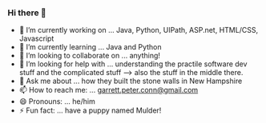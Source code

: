 ### Hi there 👋

- 🔭 I’m currently working on ... Java, Python, UIPath, ASP.net, HTML/CSS, Javascript
- 🌱 I’m currently learning ... Java and Python
- 👯 I’m looking to collaborate on ... anything! 
- 🤔 I’m looking for help with ... understanding the practile software dev stuff and the complicated stuff --> also the stuff in the middle there.
- 💬 Ask me about ... how they built the stone walls in New Hampshire
- 📫 How to reach me: ... garrett.peter.conn@gmail.com
- 😄 Pronouns: ... he/him
- ⚡ Fun fact: ... have a puppy named Mulder!

